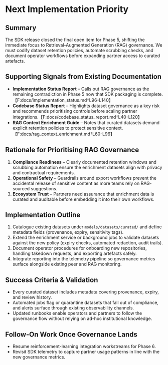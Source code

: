 # Next Implementation Priority

## Summary
The SDK release closed the final open item for Phase 5, shifting the immediate
focus to Retrieval-Augmented Generation (RAG) governance. We must codify dataset
retention policies, automate scrubbing checks, and document operator workflows
before expanding partner access to curated artefacts.

## Supporting Signals from Existing Documentation
- **Implementation Status Report** – Calls out RAG governance as the remaining
  contradiction in Phase 5 now that SDK packaging is complete.【F:docs/implementation_status.md†L96-L140】
- **Codebase Status Report** – Highlights dataset governance as a key risk and
  recommends prioritising controls before scaling partner integrations.【F:docs/codebase_status_report.md†L40-L120】
- **RAG Context Enrichment Guide** – Notes that curated datasets demand explicit
  retention policies to protect sensitive context.【F:docs/rag_context_enrichment.md†L60-L96】

## Rationale for Prioritising RAG Governance
1. **Compliance Readiness** – Clearly documented retention windows and scrubbing
   automation ensure the enrichment datasets align with privacy and contractual
   requirements.
2. **Operational Safety** – Guardrails around export workflows prevent the
   accidental release of sensitive content as more teams rely on RAG-sourced
   suggestions.
3. **Ecosystem Trust** – Partners need assurance that enrichment data is curated
   and auditable before embedding it into their own workflows.

## Implementation Outline
1. Catalogue existing datasets under `models/datasets/curated/` and define
   metadata fields (provenance, expiry, sensitivity tags).
2. Extend the enrichment service or background jobs to validate datasets against
   the new policy (expiry checks, automated redaction, audit trails).
3. Document operator procedures for onboarding new repositories, handling
   takedown requests, and exporting artefacts safely.
4. Integrate reporting into the telemetry pipeline so governance metrics surface
   alongside existing peer and RAG monitoring.

## Success Criteria & Validation
- Every curated dataset includes metadata covering provenance, expiry, and
  review history.
- Automated jobs flag or quarantine datasets that fall out of compliance, and
  alerts surface through existing observability channels.
- Updated runbooks enable operators and partners to follow the governance flow
  without relying on ad-hoc institutional knowledge.

## Follow-On Work Once Governance Lands
- Resume reinforcement-learning integration workstreams for Phase 6.
- Revisit SDK telemetry to capture partner usage patterns in line with the new
  governance metrics.
